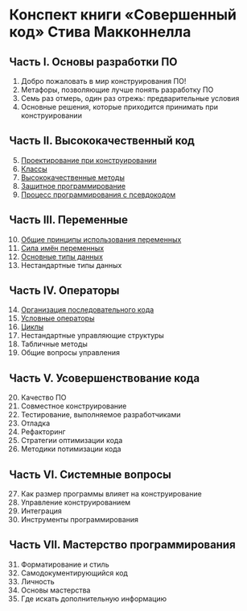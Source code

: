 # Конспект книги «‎Совершенный код»‎ Стива Макконнелла

## Часть I. Основы разработки ПО

1. Добро пожаловать в мир конструирования ПО!
2. Метафоры, позволяющие лучше понять разработку ПО
3. Семь раз отмерь, один раз отрежь: предварительные условия
4. Основные решения, которые приходится принимать при конструировании

## Часть II. Высококачественный код

5. [Проектирование при конструировании](chapter_5.md)
6. [Классы](chapter_6.md)
7. [Высококачественные методы](chapter_7.md)
8. [Защитное программирование](chapter_8.md)
9. [Процесс программирования с псевдокодом](chapter_9.md)

## Часть III. Переменные

10. [Общие принципы использования переменных](chapter_10.md)
11. [Сила имён переменных](chapter_11.md)
12. [Основные типы данных](chapter_12.md)
13. Нестандартные типы данных

## Часть IV. Операторы

14. [Организация последовательного кода](chapter_14.md)
15. [Условные операторы](chapter_15.md)
16. [Циклы](chapter_16.md)
17. Нестандартные управляющие структуры
18. Табличные методы
19. Общие вопросы управления

## Часть V. Усовершенствование кода

20. Качество ПО
21. Совместное конструирование
22. Тестирование, выполняемое разработчиками
23. Отладка
24. Рефакторинг
25. Стратегии оптимизации кода
26. Методики потимизации кода

## Часть VI. Системные вопросы

27. Как размер программы влияет на конструирование
28. Управление конструированием
29. Интеграция
30. Инструменты программирования

## Часть VII. Мастерство программирования

31. Форматирование и стиль
32. Самодокументирующийся код
33. Личность
34. Основы мастерства
35. Где искать дополнительную информацию
